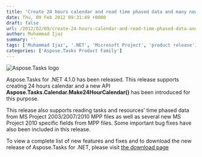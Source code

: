 ```yaml
---
title: 'Create 24 hours calendar and read time phased data and many new properties from MS Project 2010 MPP files'
date: Thu, 09 Feb 2012 09:31:49 +0000
draft: false
url: /2012/02/09/create-24-hours-calendar-and-read-time-phased-data-and-many-new-properties-from-ms-project-2010-mpp-files/
author: Muhammad Ijaz
summary: ''
tags: ['Muhammad Ijaz', '.NET', 'Microsoft Project', 'product release']
categories: ['Aspose.Tasks Product Family']
---
```


![Aspose.Tasks logo][1]

Aspose.Tasks for .NET 4.1.0 has been released. This release supports creating 24 hours calendar and a new API **Aspose.Tasks.Calendar.Make24HourCalendar()** has been introduced for this purpose.

This release also supports reading tasks and resources’ time phased data from MS Project 2003/2007/2010 MPP files as well as several new MS Project 2010 specific fields from MPP files. Some important bug fixes have also been included in this release.

To view a complete list of new features and fixes and to download the new release of Aspose.Tasks for .NET, please visit [the download page][2]




[1]: http://www.aspose.com/Images/aspose.tasks-logo2.jpg
[2]: http://www.aspose.com/community/files/51/.net-components/aspose.tasks-for-.net/default.aspx




